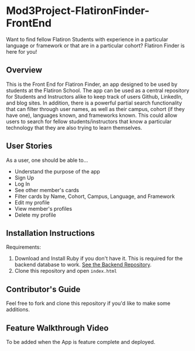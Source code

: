 # Mod3Project-FlatironFinder-FrontEnd

Want to find fellow Flatiron Students with experience in a particular language or framework or that are in a particular cohort? Flatiron Finder is here for you!

## Overview

This is the Front End for Flatiron Finder, an app designed to be used by students at the Flatiron School. The app can be used as a central repository for Students and Instructors alike to keep track of users Github, LinkedIn, and blog sites. In addition, there is a powerful partial search functionality that can filter through user names, as well as their campus, cohort (if they have one), languages known, and frameworks known. This could allow users to search for fellow students/instructors that know a particular technology that they are also trying to learn themselves.

## User Stories

As a user, one should be able to...  
- Understand the purpose of the app  
- Sign Up  
- Log In  
- See other member's cards  
- Filter cards by Name, Cohort, Campus, Language, and Framework  
- Edit my profile  
- View member's profiles  
- Delete my profile  

## Installation Instructions

Requirements:  
1. Download and Install Ruby if you don't have it. This is required for the backend database to work. [See the Backend Repository](https://github.com/aaronburmeister/Mod3Project-FlatironFinder-Backend).
2. Clone this repository and open `index.html`

## Contributor's Guide

Feel free to fork and clone this repository if you'd like to make some additions.  

## Feature Walkthrough Video

To be added when the App is feature complete and deployed.
